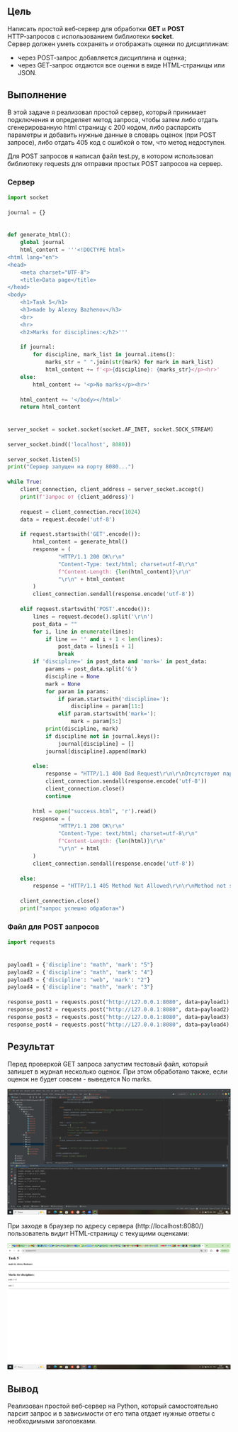 ## Цель

Написать простой веб‑сервер для обработки **GET** и **POST** HTTP‑запросов с использованием библиотеки **socket**.  
Сервер должен уметь сохранять и отображать оценки по дисциплинам:

- через POST‑запрос добавляется дисциплина и оценка;
- через GET‑запрос отдаются все оценки в виде HTML‑страницы или JSON.

## Выполнение

В этой задаче я реализовал простой сервер, который принимает подключения и определяет метод запроса, чтобы затем либо отдать сгенерированную
html страницу с 200 кодом, либо распарсить параметры и добавить нужные данные в словарь оценок (при POST запросе), либо отдать 405 код с ошибкой о
том, что метод недоступен.

Для POST запросов я написал файл test.py, в котором использовал библиотеку requests для отправки простых POST запросов на сервер.


### Сервер

```python
import socket

journal = {}


def generate_html():
    global journal
    html_content = '''<!DOCTYPE html>
<html lang="en">
<head>
    <meta charset="UTF-8">
    <title>Data page</title>
</head>
<body>
    <h1>Task 5</h1>
    <h3>made by Alexey Bazhenov</h3>
    <br>
    <hr>
    <h2>Marks for disciplines:</h2>'''

    if journal:
        for discipline, mark_list in journal.items():
            marks_str = " ".join(str(mark) for mark in mark_list)
            html_content += f'<p>{discipline}: {marks_str}</p><hr>'
    else:
        html_content += '<p>No marks</p><hr>'

    html_content += '</body></html>'
    return html_content


server_socket = socket.socket(socket.AF_INET, socket.SOCK_STREAM)

server_socket.bind(('localhost', 8080))

server_socket.listen(5)
print("Сервер запущен на порту 8080...")

while True:
    client_connection, client_address = server_socket.accept()
    print(f'Запрос от {client_address}')

    request = client_connection.recv(1024)
    data = request.decode('utf-8')

    if request.startswith('GET'.encode()):
        html_content = generate_html()
        response = (
                "HTTP/1.1 200 OK\r\n"
                "Content-Type: text/html; charset=utf-8\r\n"
                f"Content-Length: {len(html_content)}\r\n"
                "\r\n" + html_content
        )
        client_connection.sendall(response.encode('utf-8'))

    elif request.startswith('POST'.encode()):
        lines = request.decode().split('\r\n')
        post_data = ""
        for i, line in enumerate(lines):
            if line == '' and i + 1 < len(lines):
                post_data = lines[i + 1]
                break
        if 'discipline=' in post_data and 'mark=' in post_data:
            params = post_data.split('&')
            discipline = None
            mark = None
            for param in params:
                if param.startswith('discipline='):
                    discipline = param[11:]
                elif param.startswith('mark='):
                    mark = param[5:]
            print(discipline, mark)
            if discipline not in journal.keys():
                journal[discipline] = []
            journal[discipline].append(mark)

        else:
            response = "HTTP/1.1 400 Bad Request\r\n\r\nОтсутствуют параметры discipline или mark"
            client_connection.sendall(response.encode('utf-8'))
            client_connection.close()
            continue

        html = open("success.html", 'r').read()
        response = (
                "HTTP/1.1 200 OK\r\n"
                "Content-Type: text/html; charset=utf-8\r\n"
                f"Content-Length: {len(html)}\r\n"
                "\r\n" + html
        )
        client_connection.sendall(response.encode('utf-8'))

    else:
        response = "HTTP/1.1 405 Method Not Allowed\r\n\r\nMethod not supported"

    client_connection.close()
    print("запрос успешно обработан")
```

### Файл для POST запросов

```python
import requests


payload1 = {'discipline': "math", 'mark': "5"}
payload2 = {'discipline': "math", 'mark': "4"}
payload3 = {'discipline': "web", 'mark': "2"}
payload4 = {'discipline': "math", 'mark': "3"}

response_post1 = requests.post("http://127.0.0.1:8080", data=payload1)
response_post2 = requests.post("http://127.0.0.1:8080", data=payload2)
response_post3 = requests.post("http://127.0.0.1:8080", data=payload3)
response_post4 = requests.post("http://127.0.0.1:8080", data=payload4)
```

## Результат

Перед проверкой GET запроса запустим тестовый файл, который запишет в журнал несколько оценок. При этом обработано также,
если оценок не будет совсем - выведется No marks.

![task5server.png](assets/task5server.png)

При заходе в браузер по адресу сервера (http://localhost:8080/) пользователь видит HTML‑страницу с текущими оценками:

![task5get.png](assets/task5get.png)


## Вывод

Реализован простой веб‑сервер на Python, который самостоятельно парсит запрос и в зависимости от его типа отдает нужные ответы с необходимыми заголовками.